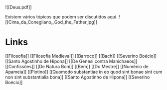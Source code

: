 ![[Deus.pdf]]


Existem vários tópicos que podem ser discutidos aqui. 
![[Cima_da_Conegliano,_God_the_Father.jpg]]

# Links
[[Filosofia]]
[[Filosofia Medieval]]
[[Barroco]]
[[Bach]]
[[Severino Boécio]]
[[Santo Agostinho de Hipona]]
[[De Genesi contra Manichaeos]]
[[Confissões]]
[[De Natura Boni]]
[[Bem]]
[[Do Mestre]]
[[Numénio de Apameia]]
[[Plotino]]
[[Quomodo substantiae in eo quod sint bonae sint cum non sint substantialia bona]]
[[Santo Agostinho de Hipona]]
[[Severino Boécio]]
